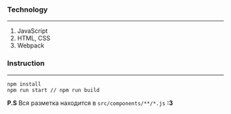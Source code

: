 ### Technology

---

1. JavaScript
2. HTML, CSS
3. Webpack

### Instruction

---

    npm install
    npm run start // npm run build

**P.S** Вся разметка находится в `src/components/**/*.js` **:3**
